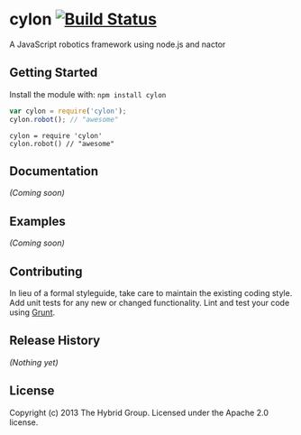 # cylon [![Build Status](https://secure.travis-ci.org/deadprogram/cylon.png?branch=master)](http://travis-ci.org/deadprogram/cylon)

A JavaScript robotics framework using node.js and nactor

## Getting Started
Install the module with: `npm install cylon`

```javascript
var cylon = require('cylon');
cylon.robot(); // "awesome"
```

```coffee-script
cylon = require 'cylon'
cylon.robot() // "awesome"
```

## Documentation
_(Coming soon)_

## Examples
_(Coming soon)_

## Contributing
In lieu of a formal styleguide, take care to maintain the existing coding style. Add unit tests for any new or changed functionality. Lint and test your code using [Grunt](http://gruntjs.com/).

## Release History
_(Nothing yet)_

## License
Copyright (c) 2013 The Hybrid Group. Licensed under the Apache 2.0 license.
